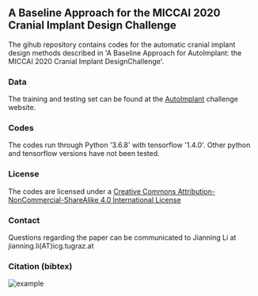 ## A Baseline Approach for the MICCAI 2020 Cranial Implant Design Challenge

The gihub repository contains codes for the automatic cranial implant design methods described in 'A Baseline Approach for AutoImplant: the MICCAI 2020 Cranial Implant DesignChallenge'.
### Data
The training and testing set can be found at the [AutoImplant](https://autoimplant.grand-challenge.org/) challenge website. 
### Codes
The codes run through Python '3.6.8' with tensorflow '1.4.0'. Other python and tensorflow versions have not been tested.




### License
The codes are licensed under a [Creative Commons Attribution-NonCommercial-ShareAlike 4.0 International License](https://github.com/Jianningli/autoimplant/blob/master/LICENSE)

### Contact
Questions regarding the paper can be communicated to Jianning Li at jianning.li(AT)icg.tugraz.at
### Citation (bibtex)

![example](https://github.com/Jianningli/autoimplant/blob/master/images/completion_robustness.png)

